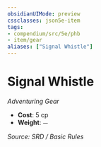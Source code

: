 ```yaml
---
obsidianUIMode: preview
cssclasses: json5e-item
tags:
- compendium/src/5e/phb
- item/gear
aliases: ["Signal Whistle"]
---
```

# Signal Whistle
*Adventuring Gear*  

- **Cost**: 5 cp
- **Weight**: ⏤

*Source: SRD / Basic Rules*